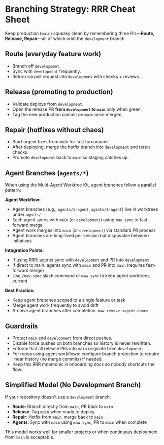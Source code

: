 # Branching Strategy: RRR Cheat Sheet

Keep production (`main`) squeaky clean by remembering three R's—**Route, Release,
Repair**—all of which orbit the `development` branch.

## Route (everyday feature work)
- Branch off `development`.
- Sync with `development` frequently.
- Return via pull request into `development` with checks + reviews.

## Release (promoting to production)
- Validate deploys from `development`.
- Open the release PR **from `development` to `main`** only when green.
- Tag the new production commit on `main` once merged.

## Repair (hotfixes without chaos)
- Start urgent fixes from `main` for fast turnaround.
- After deploying, merge the hotfix branch into `development` and rerun checks.
- Promote `development` back to `main` so staging catches up.

## Agent Branches (`agents/*`)

When using the Multi-Agent Worktree Kit, agent branches follow a parallel pattern:

**Agent Workflow:**
- Agent branches (e.g., `agents/1-agent`, `agents/2-agent`) live in worktrees under `agents/`
- Each agent syncs with `main` (or `development`) using `maw sync` to fast-forward merge
- Agent work merges into `main` (or `development`) via standard PR process
- Agent branches are long-lived per session but disposable between initiatives

**Integration Points:**
- If using RRR: agents sync with `development` and PR into `development`
- If direct to main: agents sync with `main` and PR into `main` (requires fast-forward merge)
- Use `/maw.sync` slash command or `maw sync` to keep agent worktrees current

**Best Practice:**
- Keep agent branches scoped to a single feature or task
- Merge agent work frequently to avoid drift
- Archive agent branches after completion: `maw remove <agent-name>`

## Guardrails
- Protect `main` and `development` from direct pushes.
- Disable force pushes on both branches so history is never rewritten.
- Enforce that all release PRs into `main` originate from `development`.
- For repos using agent workflows: configure branch protection to require linear history (no merge commits) if needed.
- Keep this RRR mnemonic in onboarding docs so nobody shortcuts the flow.

## Simplified Model (No Development Branch)

If your repository doesn't use a `development` branch:
- **Route**: Branch directly from `main`, PR back to `main`
- **Release**: Tag `main` when ready to deploy
- **Repair**: Hotfix from `main`, merge back to `main`
- **Agents**: Sync with `main` using `maw sync`, PR to `main` when complete

This model works well for smaller projects or when continuous deployment from `main` is acceptable.
